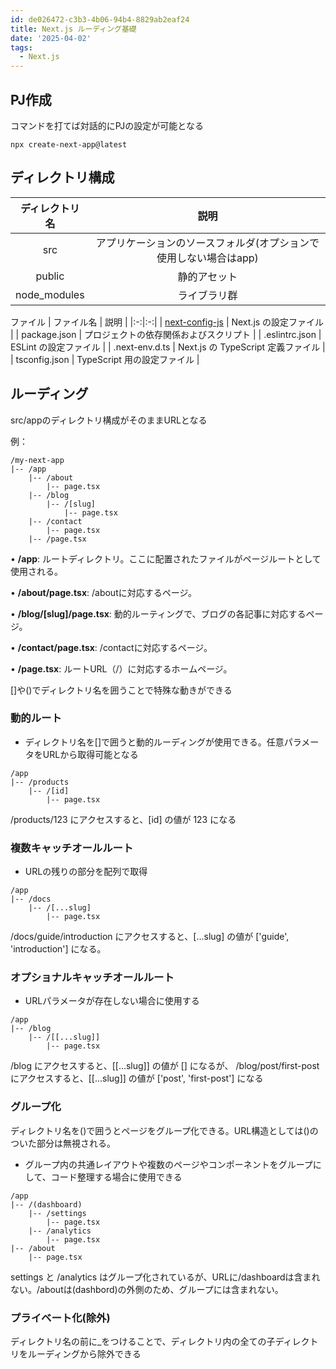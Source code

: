 ```yaml
---
id: de026472-c3b3-4b06-94b4-8829ab2eaf24
title: Next.js ルーディング基礎
date: '2025-04-02'
tags:
  - Next.js
---
```


## PJ作成

コマンドを打てば対話的にPJの設定が可能となる

```tsx
npx create-next-app@latest
```

## ディレクトリ構成
| ディレクトリ名 | 説明 |
|:-:|:-:|
| src | アプリケーションのソースフォルダ(オプションで使用しない場合はapp) |
| public | 静的アセット |
| node_modules | ライブラリ群 |


ファイル
| ファイル名 | 説明 |
|:-:|:-:|
| [next-config-js](https://ja.next-community-docs.dev/docs/app-router/api-reference/next-config-js/) | Next.js の設定ファイル |
| package.json | プロジェクトの依存関係およびスクリプト |
| .eslintrc.json | ESLint の設定ファイル |
| .next-env.d.ts | Next.js の TypeScript 定義ファイル |
| tsconfig.json | TypeScript 用の設定ファイル |

## ルーディング

src/appのディレクトリ構成がそのままURLとなる

例：

```tsx
/my-next-app
|-- /app
    |-- /about
        |-- page.tsx
    |-- /blog
        |-- /[slug]
            |-- page.tsx
    |-- /contact
        |-- page.tsx
    |-- /page.tsx
```

•	**/app**: ルートディレクトリ。ここに配置されたファイルがページルートとして使用される。

•	**/about/page.tsx**: /aboutに対応するページ。

•	**/blog/[slug]/page.tsx**: 動的ルーティングで、ブログの各記事に対応するページ。

•	**/contact/page.tsx**: /contactに対応するページ。

•	**/page.tsx**: ルートURL（/）に対応するホームページ。

[]や()でディレクトリ名を囲うことで特殊な動きができる

### 動的ルート

- ディレクトリ名を[]で囲うと動的ルーディングが使用できる。任意パラメータをURLから取得可能となる

```tsx
/app
|-- /products
    |-- /[id]
        |-- page.tsx
```

/products/123 にアクセスすると、[id] の値が 123 になる

### **複数キャッチオールルート**

- URLの残りの部分を配列で取得

```tsx
/app
|-- /docs
    |-- /[...slug]
        |-- page.tsx
```

/docs/guide/introduction にアクセスすると、[...slug] の値が ['guide', 'introduction'] になる。

### **オプショナルキャッチオールルート**

- URLパラメータが存在しない場合に使用する

```tsx
/app
|-- /blog
    |-- /[[...slug]]
        |-- page.tsx
```

/blog にアクセスすると、[[...slug]] の値が [] になるが、	/blog/post/first-post にアクセスすると、[[...slug]] の値が ['post', 'first-post'] になる

### グループ化

ディレクトリ名を()で囲うとページをグループ化できる。URL構造としては()のついた部分は無視される。

- グループ内の共通レイアウトや複数のページやコンポーネントをグループにして、コード整理する場合に使用できる

```tsx
/app
|-- /(dashboard)
    |-- /settings
        |-- page.tsx
    |-- /analytics
        |-- page.tsx
|-- /about
    |-- page.tsx
```

settings と /analytics はグループ化されているが、URLに/dashboardは含まれない。/aboutは(dashbord)の外側のため、グループには含まれない。

### プライベート化(除外)

ディレクトリ名の前に_をつけることで、ディレクトリ内の全ての子ディレクトリをルーディングから除外できる
